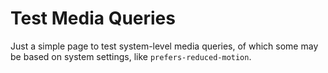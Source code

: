 # Test Media Queries

Just a simple page to test system-level media queries, of which some may be based on system settings, like `prefers-reduced-motion`.